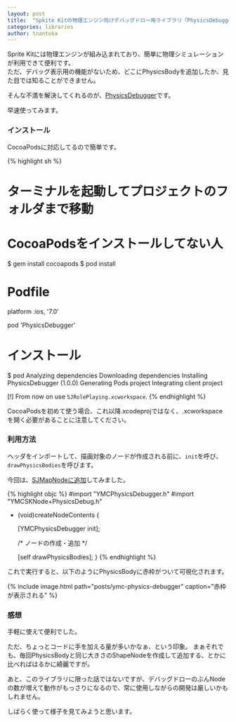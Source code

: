 ```yaml
---
layout: post
title:  "Spkite Kitの物理エンジン向けデバッグドロー用ライブラリ「PhysicsDebugger」"
categories: libraries
author: tnantoka
---
```


Sprite Kitには物理エンジンが組み込まれており、簡単に物理シミュレーションが利用できて便利です。  
ただ、デバッグ表示用の機能がないため、どこにPhysicsBodyを追加したか、見た目では知ることができません。  

そんな不満を解決してくれるのが、[PhysicsDebugger](http://www.ymc.ch/en/ios-7-sprite-kit-physics-debugging-tool)です。

早速使ってみます。

### インストール

CocoaPodsに対応してるので簡単です。

{% highlight sh %}
# ターミナルを起動してプロジェクトのフォルダまで移動

# CocoaPodsをインストールしてない人
$ gem install cocoapods
$ pod install 

# Podfile
platform :ios, '7.0'

pod 'PhysicsDebugger'

# インストール
$ pod
Analyzing dependencies
Downloading dependencies
Installing PhysicsDebugger (1.0.0)
Generating Pods project
Integrating client project

[!] From now on use `SJRolePlaying.xcworkspace`.
{% endhighlight %}

CocoaPodsを初めて使う場合、これ以降.xcodeprojではなく、.xcworkspaceを開く必要があることに注意してください。

### 利用方法

ヘッダをインポートして、描画対象のノードが作成される前に、`init`を呼び、
`drawPhysicsBodies`を呼びます。

今回は、[SJMapNodeに追加](https://github.com/tnantoka/sj-prototype-apps/blob/4c73d46415c0cfaf1750bc8d421857e0bbffa03a/SJRolePlaying/SJRolePlaying/SJMapNode.m)してみました。

{% highlight objc %}
#import "YMCPhysicsDebugger.h"
#import "YMCSKNode+PhysicsDebug.h"

- (void)createNodeContents {
    
    [YMCPhysicsDebugger init];

    /* ノードの作成・追加 */
    
    [self drawPhysicsBodies];
}
{% endhighlight %}

これで実行すると、以下のようにPhysicsBodyに赤枠がついて可視化されます。

{% include image.html path="posts/ymc-physics-debugger" caption="赤枠が表示される" %}

### 感想

手軽に使えて便利でした。

ただ、ちょっとコードに手を加える量が多いかなぁ、という印象。
まぁそれでも、毎回PhysicsBodyと同じ大きさのShapeNodeを作成して追加する、とかに比べればはるかに綺麗ですが。

あと、このライブラリに限った話ではないですが、デバッグドローのぶんNodeの数が増えて動作がもっさりになるので、常に使用しながらの開発は厳しいかもしれません。

しばらく使って様子を見てみようと思います。



